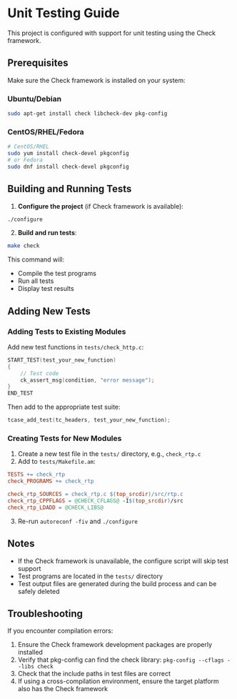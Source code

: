 # Unit Testing Guide

This project is configured with support for unit testing using the Check framework.

## Prerequisites

Make sure the Check framework is installed on your system:

### Ubuntu/Debian
```bash
sudo apt-get install check libcheck-dev pkg-config
```

### CentOS/RHEL/Fedora
```bash
# CentOS/RHEL
sudo yum install check-devel pkgconfig
# or Fedora
sudo dnf install check-devel pkgconfig
```

## Building and Running Tests

1. **Configure the project** (if Check framework is available):
```bash
./configure
```

2. **Build and run tests**:
```bash
make check
```

This command will:
- Compile the test programs
- Run all tests
- Display test results

## Adding New Tests

### Adding Tests to Existing Modules

Add new test functions in `tests/check_http.c`:

```c
START_TEST(test_your_new_function)
{
    // Test code
    ck_assert_msg(condition, "error message");
}
END_TEST
```

Then add to the appropriate test suite:

```c
tcase_add_test(tc_headers, test_your_new_function);
```

### Creating Tests for New Modules

1. Create a new test file in the `tests/` directory, e.g., `check_rtp.c`
2. Add to `tests/Makefile.am`:

```makefile
TESTS += check_rtp
check_PROGRAMS += check_rtp

check_rtp_SOURCES = check_rtp.c $(top_srcdir)/src/rtp.c
check_rtp_CPPFLAGS = @CHECK_CFLAGS@ -I$(top_srcdir)/src
check_rtp_LDADD = @CHECK_LIBS@
```

3. Re-run `autoreconf -fiv` and `./configure`

## Notes

- If the Check framework is unavailable, the configure script will skip test support
- Test programs are located in the `tests/` directory
- Test output files are generated during the build process and can be safely deleted

## Troubleshooting

If you encounter compilation errors:
1. Ensure the Check framework development packages are properly installed
2. Verify that pkg-config can find the check library: `pkg-config --cflags --libs check`
3. Check that the include paths in test files are correct
4. If using a cross-compilation environment, ensure the target platform also has the Check framework

